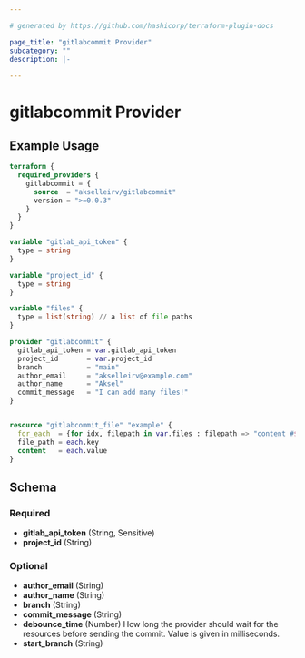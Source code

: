 ```yaml
---

# generated by https://github.com/hashicorp/terraform-plugin-docs

page_title: "gitlabcommit Provider"
subcategory: ""
description: |-
  
---
```


# gitlabcommit Provider

## Example Usage

```terraform
terraform {
  required_providers {
    gitlabcommit = {
      source  = "akselleirv/gitlabcommit"
      version = ">=0.0.3"
    }
  }
}

variable "gitlab_api_token" {
  type = string
}

variable "project_id" {
  type = string
}

variable "files" {
  type = list(string) // a list of file paths
}

provider "gitlabcommit" {
  gitlab_api_token = var.gitlab_api_token
  project_id       = var.project_id
  branch           = "main"
  author_email     = "akselleirv@example.com"
  author_name      = "Aksel"
  commit_message   = "I can add many files!"
}


resource "gitlabcommit_file" "example" {
  for_each  = {for idx, filepath in var.files : filepath => "content #${idx} - ${uuid()}"}
  file_path = each.key
  content   = each.value
}
```

<!-- schema generated by tfplugindocs -->

## Schema

### Required

- **gitlab_api_token** (String, Sensitive)
- **project_id** (String)

### Optional

- **author_email** (String)
- **author_name** (String)
- **branch** (String)
- **commit_message** (String)
- **debounce_time** (Number) How long the provider should wait for the resources before sending the commit. Value is
  given in milliseconds.
- **start_branch** (String)
